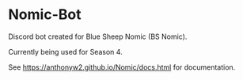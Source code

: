 # Nomic-Bot
Discord bot created for Blue Sheep Nomic (BS Nomic).

Currently being used for Season 4.

See https://anthonyw2.github.io/Nomic/docs.html for documentation.
